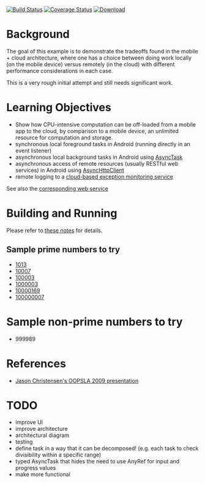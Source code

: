 [![Build Status](https://travis-ci.org/LoyolaChicagoCode/primenumbers-android-scala.svg?branch=master)](https://travis-ci.org/LoyolaChicagoCode/primenumbers-android-scala) 
[![Coverage Status](https://img.shields.io/coveralls/LoyolaChicagoCode/primenumbers-android-scala.svg)](https://coveralls.io/r/LoyolaChicagoCode/primenumbers-android-scala) 
[![Download](https://api.bintray.com/packages/loyolachicagocode/generic/primenumbers-android-scala/images/download.svg) ](https://bintray.com/loyolachicagocode/generic/primenumbers-android-scala/_latestVersion)

# Background

The goal of this example is to demonstrate the tradeoffs found in
the mobile + cloud architecture, where one has a choice between
doing work locally (on the mobile device) versus remotely (in 
the cloud) with different performance considerations in each case.

This is a very rough initial attempt and still needs significant work.

# Learning Objectives

- Show how CPU-intensive computation can be off-loaded from a mobile app to
  the cloud, by comparison to a mobile device, an unlimited resource for
  computation and storage.
- synchronous local foreground tasks in Android (running directly in an event listener)
- asynchronous local background tasks in Android using [AsyncTask](http://developer.android.com/reference/android/os/AsyncTask.html)
- asynchronous access of remote resources (usually RESTful web services) in Android using [AsyncHttpClient](http://loopj.com/android-async-http)
- remote logging to a [cloud-based exception monitoring service](https://rollbar.com)

See also the [corresponding web service](https://github.com/LoyolaChicagoCode/primenumbers-spray-scala)

# Building and Running

Please refer to [these notes](http://lucoodevcourse.bitbucket.org/notes/scalaandroiddev.html) for details.

## Sample prime numbers to try

- [1013](http://primenumber-shilpi.herokuapp.com/1013) 
- [10007](http://primenumber-shilpi.herokuapp.com/10007) 
- [100003](http://primenumber-shilpi.herokuapp.com/100003) 
- [1000003](http://primenumber-shilpi.herokuapp.com/1000003) 
- [10000169](http://primenumber-shilpi.herokuapp.com/10000169) 
- [100000007](http://primenumber-shilpi.herokuapp.com/100000007) 

# Sample non-prime numbers to try

- 999989

# References

- [Jason Christensen's OOPSLA 2009 presentation](http://www.slideshare.net/jasonc411/oopsla-2009-combining-rest-and-cloud-a-practitioners-report)

# TODO

* improve UI
* improve architecture
* architectural diagram
* testing
* define task in a way that it can be decomposed! 
  (e.g. each task to check divisibility within a specific range)
* typed AsyncTask that hides the need to use AnyRef for input and progress values
* make more functional
